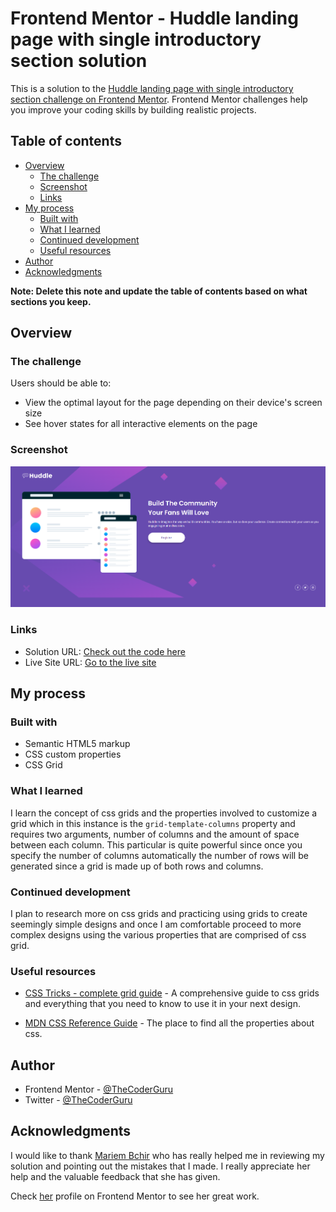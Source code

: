 # Frontend Mentor - Huddle landing page with single introductory section solution

This is a solution to the [Huddle landing page with single introductory section challenge on Frontend Mentor](https://www.frontendmentor.io/challenges/huddle-landing-page-with-a-single-introductory-section-B_2Wvxgi0). Frontend Mentor challenges help you improve your coding skills by building realistic projects. 

## Table of contents

- [Overview](#overview)
  - [The challenge](#the-challenge)
  - [Screenshot](#screenshot)
  - [Links](#links)
- [My process](#my-process)
  - [Built with](#built-with)
  - [What I learned](#what-i-learned)
  - [Continued development](#continued-development)
  - [Useful resources](#useful-resources)
- [Author](#author)
- [Acknowledgments](#acknowledgments)

**Note: Delete this note and update the table of contents based on what sections you keep.**

## Overview

### The challenge

Users should be able to:

- View the optimal layout for the page depending on their device's screen size
- See hover states for all interactive elements on the page

### Screenshot

![](./huddle-landing-page.png)


### Links

- Solution URL: [Check out the code here](https://github.com/TheCoderGuru/huddle-landing-page-with-single-introductory-section)
- Live Site URL: [Go to the live site](http://huddle-landing-page-five-omega.vercel.app/)

## My process

### Built with

- Semantic HTML5 markup
- CSS custom properties
- CSS Grid


### What I learned

I learn the concept of css grids and the properties involved to customize a grid which in this instance is the ```grid-template-columns``` property and requires two arguments, number of columns and the amount of space between each column.
This particular is quite powerful since once you specify the number of columns automatically the number of rows will be generated since a grid is made up of both rows and columns.

### Continued development

I plan to research more on css grids and practicing using grids to create seemingly simple designs and once I am comfortable proceed to more complex designs using the various properties that are comprised of css grid.


### Useful resources

- [CSS Tricks - complete grid guide](https://css-tricks.com/snippets/css/complete-guide-grid/) - A comprehensive guide to css grids and everything that you need to know to use it in your next design.

- [MDN CSS Reference Guide](https://developer.mozilla.org/en-US/docs/Web/CSS) - The place to find all the properties about css.


## Author

<!-- - Website - [Coming Soon](https://www.your-site.com) -->
- Frontend Mentor - [@TheCoderGuru](https://www.frontendmentor.io/profile/TheCoderGuru)
- Twitter - [@TheCoderGuru](https://www.twitter.com/TheCoderGuru)


## Acknowledgments

I would like to thank [Mariem Bchir](https://github.com/Mabchir/) who has really helped me in reviewing my solution and pointing out the mistakes that I made. I really appreciate her help and the valuable feedback that she has given.

Check [her](https://www.frontendmentor.io/profile/Mabchir/) profile on Frontend Mentor to see her great work.

